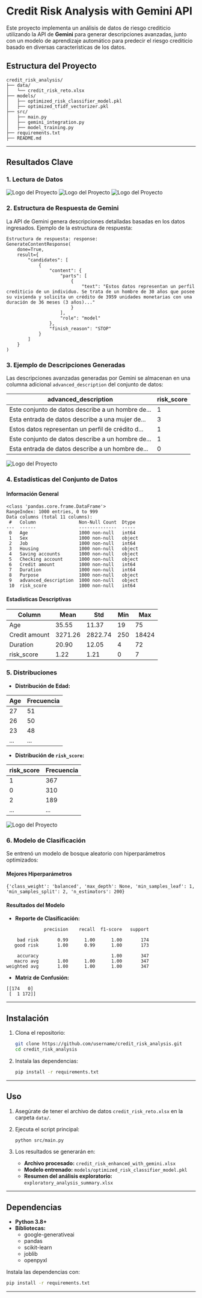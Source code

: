 # Credit Risk Analysis with Gemini API

Este proyecto implementa un análisis de datos de riesgo crediticio utilizando la API de **Gemini** para generar descripciones avanzadas, junto con un modelo de aprendizaje automático para predecir el riesgo crediticio basado en diversas características de los datos.

## Estructura del Proyecto

```
credit_risk_analysis/
├── data/
│   └── credit_risk_reto.xlsx
├── models/
│   ├── optimized_risk_classifier_model.pkl
│   ├── optimized_tfidf_vectorizer.pkl
├── src/
│   ├── main.py
│   ├── gemini_integration.py
│   ├── model_training.py
├── requirements.txt
├── README.md
```

---

## Resultados Clave

### 1. Lectura de Datos
![Logo del Proyecto](https://github.com/Jhack20/credit_risk_analysis/blob/main/descarga.png)
![Logo del Proyecto](https://github.com/Jhack20/credit_risk_analysis/blob/main/descarga%20(2).png)
![Logo del Proyecto](https://github.com/Jhack20/credit_risk_analysis/blob/main/descarga%20(5).png)

### 2. Estructura de Respuesta de Gemini
La API de Gemini genera descripciones detalladas basadas en los datos ingresados. Ejemplo de la estructura de respuesta:

```
Estructura de respuesta: response:
GenerateContentResponse(
    done=True,
    result={
        "candidates": [
            {
                "content": {
                    "parts": [
                        {
                            "text": "Estos datos representan un perfil crediticio de un individuo. Se trata de un hombre de 30 años que posee su vivienda y solicita un crédito de 3959 unidades monetarias con una duración de 36 meses (3 años)..."
                        }
                    ],
                    "role": "model"
                },
                "finish_reason": "STOP"
            }
        ]
    }
)
```

### 3. Ejemplo de Descripciones Generadas
Las descripciones avanzadas generadas por Gemini se almacenan en una columna adicional `advanced_description` del conjunto de datos:

| advanced_description | risk_score |
|-----------------------|------------|
| Este conjunto de datos describe a un hombre de... | 1 |
| Esta entrada de datos describe a una mujer de... | 3 |
| Estos datos representan un perfil de crédito d... | 1 |
| Este conjunto de datos describe a un hombre de... | 1 |
| Esta entrada de datos describe a un hombre de... | 0 |

![Logo del Proyecto](https://github.com/Jhack20/credit_risk_analysis/blob/main/descarga%20(4).png)

### 4. Estadísticas del Conjunto de Datos

#### Información General

```
<class 'pandas.core.frame.DataFrame'>
RangeIndex: 1000 entries, 0 to 999
Data columns (total 11 columns):
 #   Column                Non-Null Count  Dtype 
---  ------                --------------  ----- 
 0   Age                   1000 non-null   int64 
 1   Sex                   1000 non-null   object
 2   Job                   1000 non-null   int64 
 3   Housing               1000 non-null   object
 4   Saving accounts       1000 non-null   object
 5   Checking account      1000 non-null   object
 6   Credit amount         1000 non-null   int64 
 7   Duration              1000 non-null   int64 
 8   Purpose               1000 non-null   object
 9   advanced_description  1000 non-null   object
 10  risk_score            1000 non-null   int64 
```

#### Estadísticas Descriptivas

| Column              | Mean    | Std     | Min | Max |
|---------------------|---------|---------|-----|-----|
| Age                 | 35.55   | 11.37   | 19  | 75  |
| Credit amount       | 3271.26 | 2822.74 | 250 | 18424 |
| Duration            | 20.90   | 12.05   | 4   | 72  |
| risk_score          | 1.22    | 1.21    | 0   | 7   |

### 5. Distribuciones

- **Distribución de Edad:**

| Age | Frecuencia |
|-----|------------|
| 27  | 51         |
| 26  | 50         |
| 23  | 48         |
| ... | ...        |

- **Distribución de `risk_score`:**

| risk_score | Frecuencia |
|------------|------------|
| 1          | 367        |
| 0          | 310        |
| 2          | 189        |
| ...        | ...        |

![Logo del Proyecto](https://github.com/Jhack20/credit_risk_analysis/blob/main/descarga%20(1).png)

### 6. Modelo de Clasificación

Se entrenó un modelo de bosque aleatorio con hiperparámetros optimizados:

#### Mejores Hiperparámetros
```
{'class_weight': 'balanced', 'max_depth': None, 'min_samples_leaf': 1, 'min_samples_split': 2, 'n_estimators': 200}
```

#### Resultados del Modelo

- **Reporte de Clasificación:**
```
              precision    recall  f1-score   support

    bad risk       0.99      1.00      1.00       174
   good risk       1.00      0.99      1.00       173

    accuracy                           1.00       347
   macro avg       1.00      1.00      1.00       347
weighted avg       1.00      1.00      1.00       347
```

- **Matriz de Confusión:**
```
[[174   0]
 [  1 172]]
```

---

## Instalación

1. Clona el repositorio:
   ```bash
   git clone https://github.com/username/credit_risk_analysis.git
   cd credit_risk_analysis
   ```

2. Instala las dependencias:
   ```bash
   pip install -r requirements.txt
   ```

---

## Uso

1. Asegúrate de tener el archivo de datos `credit_risk_reto.xlsx` en la carpeta `data/`.

2. Ejecuta el script principal:
   ```bash
   python src/main.py
   ```

3. Los resultados se generarán en:
   - **Archivo procesado:** `credit_risk_enhanced_with_gemini.xlsx`
   - **Modelo entrenado:** `models/optimized_risk_classifier_model.pkl`
   - **Resumen del análisis exploratorio:** `exploratory_analysis_summary.xlsx`

---

## Dependencias

- **Python 3.8+**
- **Bibliotecas:**
  - google-generativeai
  - pandas
  - scikit-learn
  - joblib
  - openpyxl

Instala las dependencias con:
```bash
pip install -r requirements.txt
```

---
